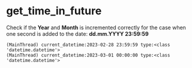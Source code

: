 # get_time_in_future
Check if the **Year** and **Month** is incremented correctly for the case when one second is added to the date: **dd.mm.YYYY 23:59:59**

```
(MainThread) current_datetime:2023-02-28 23:59:59 type:<class 'datetime.datetime'>
(MainThread) current_datetime:2023-03-01 00:00:00 type:<class 'datetime.datetime'>
```

